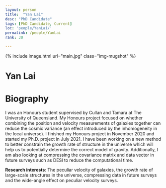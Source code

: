 ```yaml
---
layout: person
title:  "Yan Lai"
desc: "PhD Candidate"
tags: [PhD Candidate, Current]
loc: 'people/YanLai/'
permalink: /people/YanLai
rank: 30

---
```

 
{% include image.html url="main.jpg" class="img-mugshot" %}
<div class="text-center" markdown="1">

# Yan Lai

</div>
 
# Biography 
I was an Honours student supervised by Cullan and Tamara at The University of Queensland. My Honours project focused on whether combining the position and velocity measurements of galaxies together can reduce the cosmic variance (an effect introduced by the inhomogeneity in the local universe). I finished my Honours project in November 2020 and started my Ph.D. project in July 2021. I have been working on a new method to better constrain the growth rate of structure in the universe which will help us to potentially determine the correct model of gravity. Additionally, I am also looking at compressing the covariance matrix and data vector in future surveys such as DESI to reduce the computational time. 

**Research interests**: The peculiar velocity of galaxies, the growth rate of large-scale structures in the universe, compressing data in future surveys and the wide-angle effect on peculiar velocity surveys.

